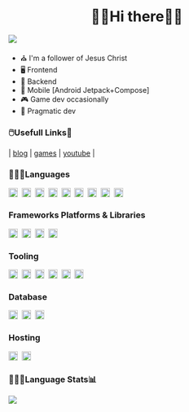 

<h1 align="center"> 👋🏽Hi there👋🏽 </h1>

![](https://komarev.com/ghpvc/?username=cazterk&style=flat-square&color=blue) 
- ⛪ I'm a follower of Jesus Christ 
- 🖥️ Frontend  
- 💾 Backend
- 📱 Mobile [Android Jetpack+Compose]
- 🎮 Game dev occasionally  
- 🙂 Pragmatic dev  

### 🖱️Usefull Links🔗
| [blog](https://www.terklog.com/) | [games](https://cazterk.itch.io/) | [youtube](https://www.youtube.com/c/cazterk) |

<h3 align="">👨🏽‍💻Languages</h3> 
<p align="">
<img align="" alt="C#" height="18px"  src="https://img.shields.io/badge/C%23-239120?style=for-the-badge&logo=c-sharp&logoColor=white"/>&nbsp
<img align="" alt="HTML5"  height="18px"  src="https://img.shields.io/badge/HTML5-E34F26?style=for-the-badge&logo=html5&logoColor=white"/>&nbsp
<img align="" alt="CSS3"  height="18px"  src="https://img.shields.io/badge/CSS3-1572B6?style=for-the-badge&logo=css3&logoColor=white"/>&nbsp
<img align="" alt="Sass"  height="18px"  src="https://img.shields.io/badge/Sass-CC6699?style=for-the-badge&logo=sass&logoColor=white"/>&nbsp
<img align="" alt="JavaScript" height="18px"  src="https://img.shields.io/badge/JavaScript-F7DF1E?style=for-the-badge&logo=javascript&logoColor=black" />&nbsp
<img align="" alt="TypeScript" height="18px"  src="https://img.shields.io/badge/TypeScript-007ACC?style=for-the-badge&logo=typescript&logoColor=white" />&nbsp
  <img  alt="Markdown" height="18px"  src="https://img.shields.io/badge/Markdown-000000?style=for-the-badge&logo=markdown&logoColor=white"/>&nbsp
<img alt="Kotlin" height="18px" src="https://img.shields.io/badge/kotlin-%237F52FF.svg?style=for-the-badge&logo=kotlin&logoColor=white" />&nbsp
<img align="" alt="Python" height="18px"  src="https://img.shields.io/badge/Python-14354C?style=for-the-badge&logo=python&logoColor=white" />&nbsp
</p>

<h3 align="">Frameworks Platforms & Libraries</h3>
<p align="">
<img alt="React" height="18px" src="https://img.shields.io/badge/React-20232A?style=for-the-badge&logo=react&logoColor=61DAFB"/>&nbsp
<img alt="NextJs" height="18px" src="https://img.shields.io/badge/Next-black?style=for-the-badge&logo=next.js&logoColor=white"/>&nbsp
<img alt="Vite" height="18px" src="https://img.shields.io/badge/vite-%23646CFF.svg?style=for-the-badge&logo=vite&logoColor=white"/>&nbsp
<img alt="Dotnet" height="18px" src="https://img.shields.io/badge/.NET-5C2D91?style=for-the-badge&logo=.net&logoColor=white"/>&nbsp
</p>

<h3 align="">Tooling</h3>
<p align="">
<img  alt="Unity" height="18px" src="https://img.shields.io/badge/Unity-100000?style=for-the-badge&logo=unity&logoColor=white" />&nbsp
<img alt="VS Code" height="18px" src="https://img.shields.io/badge/VS%20Code-0078d7.svg?style=for-the-badge&logo=visual-studio-code&logoColor=white"/>&nbsp 
<img alt="Visual Studio" height="18px" src="https://img.shields.io/badge/Visual%20Studio-5C2D91.svg?style=for-the-badge&logo=visual-studio&logoColor=white)"/>&nbsp
<img alt="NodeJS" height="18px" src="https://img.shields.io/badge/Node.js-43853D?style=for-the-badge&logo=node.js&logoColor=white"/>&nbsp
<img alt="Git" height="18px"src="https://img.shields.io/badge/git-%23F05033.svg?style=for-the-badge&logo=git&logoColor=white"/>&nbsp
<img alt="Docker" height="18px"src="https://img.shields.io/badge/Docker-2CA5E0.svg?style=for-the-badge&logo=docker&logoColor=white"/>&nbsp

</p>

<h3 align="">Database</h3>
<p align="">
<img align="" alt="Postgres"  height="18px" src="https://img.shields.io/badge/PostgreSQL-316192?style=for-the-badge&logo=postgresql&logoColor=white" />&nbsp
<img align="" alt="MongoDB"  height="18px" src="https://img.shields.io/badge/MongoDB-%234ea94b.svg?style=for-the-badge&logo=mongodb&logoColor=white" />&nbsp
<img align="" alt="Microsoft SQL Server"  height="18px" src="https://img.shields.io/badge/Microsoft%20SQL%20Server-CC2927?style=for-the-badge&logo=microsoft%20sql%20server&logoColor=white" />&nbsp
</p>

<h3 align="">Hosting</h3>
<p align="">
<img align="" alt="Netlify"  height="18px" src="https://img.shields.io/badge/Netlify-00C7B7?style=for-the-badge&logo=netlify&logoColor=white" />&nbsp
<img align="" alt="Vercel"  height="18px" src="https://img.shields.io/badge/vercel-%23000000.svg?style=for-the-badge&logo=vercel&logoColor=white"/>&nbsp
</p>


<h3 align=""> 👨🏽‍💻Language Stats📊 </h3>



  <img src="https://github-readme-stats.vercel.app/api/top-langs/?username=cazterk&show_icons=true&hide_border=true&layout=compact&langs_count=8&theme=tokyonight"/>
   

